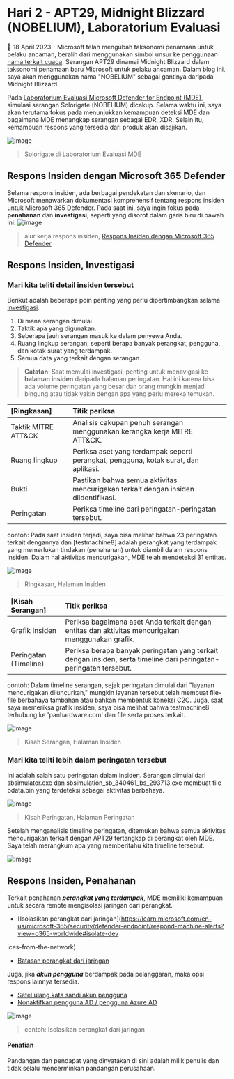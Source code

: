 # Hari 2 - APT29, Midnight Blizzard (NOBELIUM), Laboratorium Evaluasi

📢 18 April 2023 - Microsoft telah mengubah taksonomi penamaan untuk pelaku ancaman, beralih dari menggunakan simbol unsur ke penggunaan [nama terkait cuaca](https://www.microsoft.com/en-us/security/blog/2023/04/18/microsoft-shifts-to-a-new-threat-actor-naming-taxonomy/). Serangan APT29 dinamai Midnight Blizzard dalam taksonomi penamaan baru Microsoft untuk pelaku ancaman. Dalam blog ini, saya akan menggunakan nama "NOBELIUM" sebagai gantinya daripada Midnight Blizzard.

Pada [Laboratorium Evaluasi Microsoft Defender for Endpoint (MDE)](https://learn.microsoft.com/en-us/microsoft-365/security/defender-endpoint/evaluation-lab?view=o365-worldwid), simulasi serangan Solorigate (NOBELIUM) dicakup. Selama waktu ini, saya akan terutama fokus pada menunjukkan kemampuan deteksi MDE dan bagaimana MDE menangkap serangan sebagai EDR, XDR. Selain itu, kemampuan respons yang tersedia dari produk akan disajikan.

![image](https://user-images.githubusercontent.com/120234772/231689408-6805a007-69c2-46db-a834-f11e7a5d1870.png)
> Solorigate di Laboratorium Evaluasi MDE

## Respons Insiden dengan Microsoft 365 Defender
Selama respons insiden, ada berbagai pendekatan dan skenario, dan Microsoft menawarkan dokumentasi komprehensif tentang respons insiden untuk Microsoft 365 Defender. Pada saat ini, saya ingin fokus pada **penahanan** dan **investigasi**, seperti yang disorot dalam garis biru di bawah ini:
![image](https://user-images.githubusercontent.com/120234772/231698357-8ba1ef53-4c19-4ca8-9eba-0aba46681b06.png)
> alur kerja respons insiden, [Respons Insiden dengan Microsoft 365 Defender](https://learn.microsoft.com/en-us/microsoft-365/security/defender/incidents-overview?view=o365-worldwide)

## Respons Insiden, Investigasi

### Mari kita teliti detail insiden tersebut

Berikut adalah beberapa poin penting yang perlu dipertimbangkan selama [investigasi](https://learn.microsoft.com/en-us/microsoft-365/security/defender/incidents-overview?view=o365-worldwide).

1. Di mana serangan dimulai.
2. Taktik apa yang digunakan.
3. Seberapa jauh serangan masuk ke dalam penyewa Anda.
4. Ruang lingkup serangan, seperti berapa banyak perangkat, pengguna, dan kotak surat yang terdampak.
5. Semua data yang terkait dengan serangan.

>**Catatan**: Saat memulai investigasi, penting untuk menavigasi ke **halaman insiden** daripada halaman peringatan. Hal ini karena bisa ada volume peringatan yang besar dan orang mungkin menjadi bingung atau tidak yakin dengan apa yang perlu mereka temukan.

| [Ringkasan] | Titik periksa |
|:---|:---|
| Taktik MITRE ATT&CK | Analisis cakupan penuh serangan menggunakan kerangka kerja MITRE ATT&CK. |
| Ruang lingkup | Periksa aset yang terdampak seperti perangkat, pengguna, kotak surat, dan aplikasi.|
| Bukti | Pastikan bahwa semua aktivitas mencurigakan terkait dengan insiden diidentifikasi. |
| Peringatan | Periksa timeline dari peringatan-peringatan tersebut. |

contoh: 
Pada saat insiden terjadi, saya bisa melihat bahwa 23 peringatan terkait dengannya dan [testmachine8] adalah perangkat yang terdampak yang memerlukan tindakan (penahanan) untuk diambil dalam respons insiden. Dalam hal aktivitas mencurigakan, MDE telah mendeteksi 31 entitas.

![image](https://user-images.githubusercontent.com/120234772/231705669-82ce321d-d4c2-41df-ada8-43662ddf604d.png)
> Ringkasan, Halaman Insiden

| [Kisah Serangan] | Titik periksa |
|:----|:----|
| Grafik Insiden | Periksa bagaimana aset Anda terkait dengan entitas dan aktivitas mencurigakan menggunakan grafik.  |
| Peringatan (Timeline) | Periksa berapa banyak peringatan yang terkait dengan insiden, serta timeline dari peringatan-peringatan tersebut. | 

contoh: 
Dalam timeline serangan, sejak peringatan dimulai dari "layanan mencurigakan diluncurkan," mungkin layanan tersebut telah membuat file-file berbahaya tambahan atau bahkan membentuk koneksi C2C. Juga, saat saya memeriksa grafik insiden, saya bisa melihat bahwa testmachine8 terhubung ke 'panhardware.com' dan file serta proses terkait.

![image](https://user-images.githubusercontent.com/120234772/231706242-4623984f-8853-48e5-8e02-6e71c4ad3f91.png)
> Kisah Serangan, Halaman Insiden

### Mari kita teliti lebih dalam peringatan tersebut
Ini adalah salah satu peringatan dalam insiden. Serangan dimulai dari sbsimulator.exe dan sbsimulation_sb_340461_bs_293713.exe membuat file bdata.bin yang terdeteksi sebagai aktivitas berbahaya.

![image](https://user-images.githubusercontent.com/120234772/231714249-885594bd-be8b-439a-a2e1-863dffd3b04a.png)
> Kisah Peringatan, Halaman Peringatan

Setelah menganalisis timeline peringatan, ditemukan bahwa semua aktivitas mencurigakan terkait dengan APT29 tertangkap di perangkat oleh MDE. Saya telah merangkum apa yang memberitahu kita timeline tersebut.

![image](https://user-images.githubusercontent.com/120234772/233934128-8bb8670b-bccd-484e-90ce-6d4acf8fb79a.png)

## Respons Insiden, Penahanan
Terkait penahanan ***perangkat yang terdampak***, MDE memiliki kemampuan untuk secara remote mengisolasi jaringan dari perangkat.
- [Isolasikan perangkat dari jaringan](https://learn.microsoft.com/en-us/microsoft-365/security/defender-endpoint/respond-machine-alerts?view=o365-worldwide#isolate-dev

ices-from-the-network)
- [Batasan perangkat dari jaringan](https://learn.microsoft.com/en-us/microsoft-365/security/defender-endpoint/respond-machine-alerts?view=o365-worldwide#contain-devices-from-the-network)

Juga, jika ***akun pengguna*** berdampak pada pelanggaran, maka opsi respons lainnya tersedia.
- [Setel ulang kata sandi akun pengguna](https://learn.microsoft.com/en-us/defender-for-identity/remediation-actions)
- [Nonaktifkan pengguna AD / pengguna Azure AD](https://learn.microsoft.com/en-us/defender-for-identity/remediation-actions)

![image](https://user-images.githubusercontent.com/120234772/231706957-6b6e2e71-ed9c-4d02-afbf-06a59f9c9825.png)
> contoh: Isolasikan perangkat dari jaringan 

#### Penafian
Pandangan dan pendapat yang dinyatakan di sini adalah milik penulis dan tidak selalu mencerminkan pandangan perusahaan.
